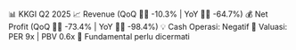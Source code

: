 📊 KKGI Q2 2025
📈 Revenue (QoQ 🔻🔴 -10.3% | YoY 🔻🔴 -64.7%)
💰 Net Profit (QoQ 🔻🔴 -73.4% | YoY 🔻🔴 -98.4%)
💡 Cash Operasi: Negatif
🧮 Valuasi: PER 9x | PBV 0.6x
🧱 Fundamental perlu dicermati

